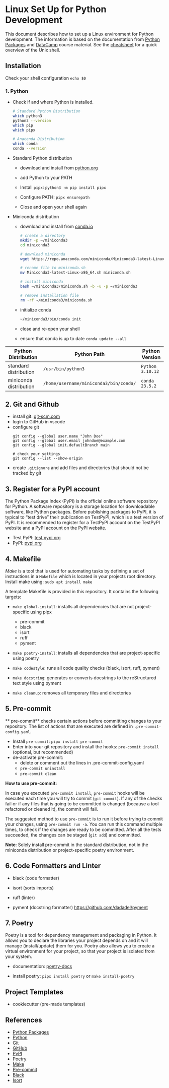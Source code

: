 # Linux Set Up for Python Development
This document describes how to set up a Linux environment for Python development. The information is based on the documentation from [Python Packages](https://py-pkgs.org/welcome) and [DataCamp](https://www.datacamp.com) course material. 
See the [cheatsheet](cheatsheet_unix_shell.md) for a quick overview of the Unix shell. 


## Installation

Check your shell configuration `echo $0`

### 1. Python

 - Check if and where Python is installed. 

      ```bash
      # Standard Python Distribution 
      which python3
      python3 --version
      which pip
      which pipx

      # Anaconda Distribution
      which conda
      conda --version 
      ```


- Standard Python distribution 

   - download and install from [python.org](https://www.python.org/downloads/) 

   - add Python to your PATH
   - Install `pipx`: `python3 -m pip install pipx`
   - Configure PATH: `pipx ensurepath`
   - Close and open your shell again



- Miniconda distribution
   - download and install from [conda.io](https://docs.conda.io/en/latest/miniconda.html)

      ```bash
      # create a directory 
      mkdir -p ~/miniconda3
      cd miniconda3

      # download miniconda
      wget https://repo.anaconda.com/miniconda/Miniconda3-latest-Linux-x86_64.sh

      # rename file to miniconda.sh
      mv Miniconda3-latest-Linux-x86_64.sh miniconda.sh

      # install miniconda
      bash ~/miniconda3/miniconda.sh -b -u -p ~/miniconda3

      # remove installation file
      rm -rf ~/miniconda3/miniconda.sh
      ``````
   - initialize conda
   
      ```bash
      ~/miniconda3/bin/conda init
      ```
   - close and re-open your shell
   - ensure that conda is up to date `conda update --all`


| Python Distribution | Python Path | Python Version | 
| ------------------- | ----------- | -------------- | 
|standard distribution| `/usr/bin/python3` | `Python 3.10.12` | 
|miniconda distribution| `/home/username/miniconda3/bin/conda/` | `conda 23.5.2`

 
## 2. Git and Github

- install git: [git-scm.com](https://git-scm.com/download/linux)
- login to GitHub in vscode
- configure git
   ```shell
   git config --global user.name "John Doe"
   git config --global user.email johndoe@example.com
   git config --global init.defaultBranch main

   # check your settings
   git config --list --show-origin
   ```
- create `.gitignore` and add files and directories that should not be tracked by git

## 3. Register for a PyPI account
The Python Package Index (PyPI) is the official online software repository for Python. A software repository is a storage location for downloadable software, like Python packages. Before publishing packages to PyPI, it is typical to “test drive” their publication on TestPyPI, which is a test version of PyPI. It is recommended to register for a TestPyPI account on the TestPyPI website and a PyPI account on the PyPI website.

- Test PyPI: [test.pypi.org](https://test.pypi.org/account/register/)
- PyPI: [pypi.org](https://pypi.org/account/register/)

## 4. Makefile

*Make* is a tool that is used for automating tasks by defining a set of instructions in a `Makefile` which is located in your projects root directory. Install make using: `sudo apt install make`

A template Makefile is provided in this repository. It contains the following targets:
- `make global-install`: installs all dependencies that are not project-specific using pipx
   - pre-commit
   - black
   - isort
   - ruff
   - pyment

- `make poetry-install`: installs all dependencies that are project-specific using poetry
- `make codestyle`: runs all code quality checks (black, isort, ruff, pyment)
- `make docstring`: generates or converts docstrings to the reStructured text style using pyment 
- `make cleanup`: removes all temporary files and directories


## 5. Pre-commit
** pre-commit** checks certain actions before committing changes to your repository. The list of actions that are executed are defined in `.pre-commit-config.yaml`.
   - Install `pre-commit`: `pipx install pre-commit`
   - Enter into your git repository and install the hooks: `pre-commit install` (optional, but recommended)
   - de-activate pre-commit:
      - delete or comment out the lines in .pre-commit-config.yaml 
      - `pre-commit uninstall`
      - `pre-commit clean`

**How to use pre-commit:**

In case you executed `pre-commit install`, `pre-commit` hooks will be executed each time you will try to commit (`git commit`). If any of the checks fail or if any files that is going to be committed is changed (because a tool refactored or cleaned it), the commit will fail.

The suggested method to use `pre-commit` is to run it before trying to commit your changes, using `pre-commit run -a`. You can run this command multiple times, to check if the changes are ready to be committed.
After all the tests succeeded, the changes can be staged (`git add`) and committed.

**Note**: Solely install pre-commit in the standard distribution, not in the miniconda distribution or project-specific poetry environment.

## 6. Code Formatters and Linter

- black (code formatter)

- isort (sorts imports)

- ruff (linter)

- pyment (docstring formatter)
https://github.com/dadadel/pyment


## 7. Poetry

Poetry is a tool for dependency management and packaging in Python. It allows you to declare the libraries your project depends on and it will manage (install/update) them for you. Poetry also allows you to create a virtual environment for your project, so that your project is isolated from your system.

- documentation: [poetry-docs](https://python-poetry.org/docs/)

- install poetry: `pipx install poetry` or `make install-poetry`




## Project Templates

- cookiecutter (pre-made templates)


## References

- [Python Packages](https://py-pkgs.org/welcome)
- [Python](https://docs.python.org/3/)
- [Git](https://git-scm.com/doc)
- [GitHub](https://docs.github.com/en)
- [PyPI](https://pypi.org/help/)
- [Poetry](https://python-poetry.org/docs/)
- [Make](https://www.gnu.org/software/make/manual/make.html)
- [Pre-commit](https://pre-commit.com/)
- [Black](https://black.readthedocs.io/en/stable/)
- [Isort](https://pycqa.github.io/isort/)





